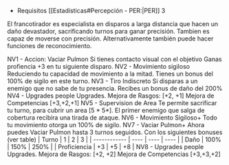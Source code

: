 - Requisitos [[Estadísticas#Percepción - PER:|PER]] 3

El francotirador es especialista en disparos a larga distancia que hacen un daño devastador, sacrificando turnos para ganar precisión. Tambien es capaz de moverse con precisión.
 Alternativamente también puede hacer funciones de reconocimiento.

NV1 - Accion: Vaciar Pulmon
	Si tienes contacto visual con el objetivo
	Ganas profiencia +3 en tu siguiente disparo.
NV2 - Movimiento sigiloso
	Reduciendo tu capacidad de movimiento a la mitad. Tienes un bonus del 100% de sigilo en este turno. 
NV3 - Tiro Indiscreto
	Si disparas a un enemigo que no sabe de tu presencia. Recibes un bonus de daño del 200%
NV4 - Upgrades people Upgrades.
	Mejora de Rasgos: \[+2, +1\]
	Mejora de Competencias \[+3,+2,+1\]
NV5 - Supervision de Area
	Te permite sacrificar tu turno, para cubrir un area \[5 * 5*\]. El primer enemigo que salga de cobertura recibira una tirada de ataque.
NV6 - Movimiento Sigiloso+
	Todo tu movimiento otorga un 100% de sigilo.
NV7 - Vaciar Pulmon+
	Ahora puedes Vaciar Pulmon hasta 3 turnos seguidos. Con los siguientes bonuses (ver table)
| Turno        | 1    | 2    | 3    |
| ------------ | ---- | ---- | ---- |
| Daño         | 100% | 150% | 250% |
| Proficiencia | +3   | +5   | +8   |
 NV8 - Upgrades people Upgrades.
	Mejora de Rasgos: \[+2, +2\]
	Mejora de Competencias \[+3,+3,+2\]